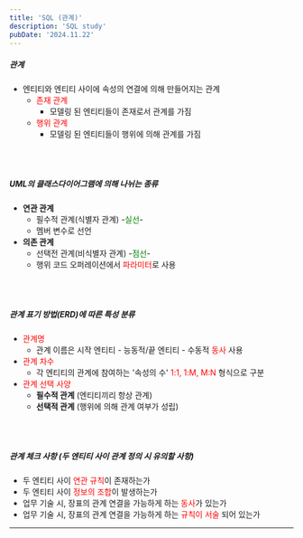 ```yaml
---
title: 'SQL (관계)'
description: 'SQL study'
pubDate: '2024.11.22'
---
```


##### 관계

- 엔티티와 엔티티 사이에 속성의 연결에 의해 만들어지는 관계
  - <span style="color:red;">존재 관계</span>
    - 모델링 된 엔티티들이 존재로서 관계를 가짐
  - <span style="color:red;">행위 관계</span>
    - 모델링 된 엔티티들이 행위에 의해 관계를 가짐

<br>
<br>

##### UML의 클래스다이어그램에 의해 나뉘는 종류

- **연관 관계**
  - 필수적 관계(식별자 관계) -<span style="color:green;">실선</span>-
  - 멤버 변수로 선언
- **의존 관계**
  - 선택전 관계(비식별자 관계) -<span style="color:green;">점선</span>-
  - 행위 코드 오퍼레이션에서 <span style="color:red;">파라미터</span>로 사용

<br>
<br>

##### 관계 표기 방법(ERD)에 따른 특성 분류

- <span style="color:red;">관계명</span>
  - 관계 이름은 시작 엔티티 - 능동적/끝 엔티티 - 수동적 <span style="color:red;">동사</span> 사용
- <span style="color:red;">관계 차수</span>
  - 각 엔티티의 관계에 참여하는 '속성의 수' <span style="color:red;">1:1, 1:M, M:N</span> 형식으로 구분
- <span style="color:red;">관계 선택 사양</span>
  - **필수적 관계** (엔티티끼리 항상 관계)
  - **선택적 관계** (행위에 의해 관계 여부가 성립)

<br>
<br>

##### 관계 체크 사항 (두 엔티티 사이 관계 정의 시 유의할 사항)

- 두 엔티티 사이 <span style="color:red;">연관 규칙</span>이 존재하는가
- 두 엔티티 사이 <span style="color:red;">정보의 조합</span>이 발생하는가
- 업무 기술 시, 장표의 관계 연결을 가능하게 하는 <span style="color:red;">동사</span>가 있는가
- 업무 기술 시, 장표의 관계 연결을 가능하게 하는 <span style="color:red;">규칙이 서술</span> 되어 있는가

---

<style>
  h1 {
      font-size: 1.8em;
      margin-bottom: 20px;
      }
</style>

<script src="https://utteranc.es/client.js"
        repo="tjsgh1217/tjsgh1217.github.io"
        issue-term="pathname"
        theme="github-light"
        crossorigin="anonymous"
        async>
</script>
